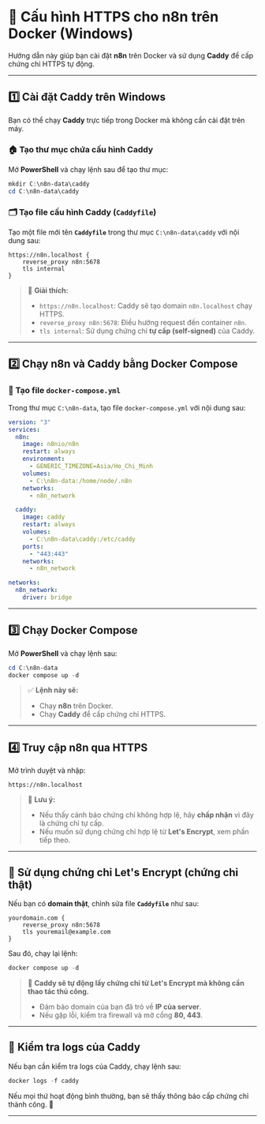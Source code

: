 # 🚀 Cấu hình HTTPS cho n8n trên Docker (Windows)

Hướng dẫn này giúp bạn cài đặt **n8n** trên Docker và sử dụng **Caddy** để cấp chứng chỉ HTTPS tự động.

---

## 1️⃣ Cài đặt Caddy trên Windows  
Bạn có thể chạy **Caddy** trực tiếp trong Docker mà không cần cài đặt trên máy.

### 🏠 Tạo thư mục chứa cấu hình Caddy  
Mở **PowerShell** và chạy lệnh sau để tạo thư mục:  

```powershell
mkdir C:\n8n-data\caddy
cd C:\n8n-data\caddy
```

### 🗂️ Tạo file cấu hình Caddy (`Caddyfile`)  
Tạo một file mới tên **`Caddyfile`** trong thư mục `C:\n8n-data\caddy` với nội dung sau:

```caddyfile
https://n8n.localhost {
    reverse_proxy n8n:5678
    tls internal
}
```

> 📌 **Giải thích:**  
> - `https://n8n.localhost`: Caddy sẽ tạo domain `n8n.localhost` chạy HTTPS.  
> - `reverse_proxy n8n:5678`: Điều hướng request đến container `n8n`.  
> - `tls internal`: Sử dụng chứng chỉ **tự cấp (self-signed)** của Caddy.  

---

## 2️⃣ Chạy n8n và Caddy bằng Docker Compose  

### 📂 Tạo file `docker-compose.yml`  
Trong thư mục `C:\n8n-data`, tạo file `docker-compose.yml` với nội dung sau:

```yaml
version: "3"
services:
  n8n:
    image: n8nio/n8n
    restart: always
    environment:
      - GENERIC_TIMEZONE=Asia/Ho_Chi_Minh
    volumes:
      - C:\n8n-data:/home/node/.n8n
    networks:
      - n8n_network

  caddy:
    image: caddy
    restart: always
    volumes:
      - C:\n8n-data\caddy:/etc/caddy
    ports:
      - "443:443"
    networks:
      - n8n_network

networks:
  n8n_network:
    driver: bridge
```

---

## 3️⃣ Chạy Docker Compose  
Mở **PowerShell** và chạy lệnh sau:

```powershell
cd C:\n8n-data
docker compose up -d
```

> ✅ **Lệnh này sẽ:**  
> - Chạy **n8n** trên Docker.  
> - Chạy **Caddy** để cấp chứng chỉ HTTPS.  

---

## 4️⃣ Truy cập n8n qua HTTPS  
Mở trình duyệt và nhập:

```
https://n8n.localhost
```

> 📌 **Lưu ý:**  
> - Nếu thấy cảnh báo chứng chỉ không hợp lệ, hãy **chấp nhận** vì đây là chứng chỉ tự cấp.  
> - Nếu muốn sử dụng chứng chỉ hợp lệ từ **Let's Encrypt**, xem phần tiếp theo.  

---

## 🌟 Sử dụng chứng chỉ Let's Encrypt (chứng chỉ thật)  
Nếu bạn có **domain thật**, chỉnh sửa file **`Caddyfile`** như sau:

```caddyfile
yourdomain.com {
    reverse_proxy n8n:5678
    tls youremail@example.com
}
```

Sau đó, chạy lại lệnh:

```powershell
docker compose up -d
```

> 🔹 **Caddy sẽ tự động lấy chứng chỉ từ Let's Encrypt mà không cần thao tác thủ công.**  
> - Đảm bảo domain của bạn đã trỏ về **IP của server**.  
> - Nếu gặp lỗi, kiểm tra firewall và mở cổng **80, 443**.  

---

## 🌟 Kiểm tra logs của Caddy  
Nếu bạn cần kiểm tra logs của Caddy, chạy lệnh sau:

```powershell
docker logs -f caddy
```

Nếu mọi thứ hoạt động bình thường, bạn sẽ thấy thông báo cấp chứng chỉ thành công. 🎉  

---


